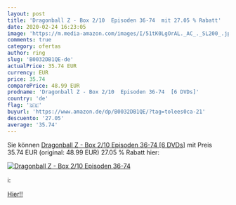 ```yaml
---
layout: post
title: 'Dragonball Z - Box 2/10  Episoden 36-74  mit 27.05 % Rabatt'
date: 2020-02-24 16:23:05
image: 'https://m.media-amazon.com/images/I/51tK0LgOrAL._AC_._SL200_.jpg'
comments: true
category: ofertas
author: ring
slug: 'B0032DB1QE-de'
actualPrice: 35.74 EUR
currency: EUR
price: 35.74
comparePrice: 48.99 EUR
prodname: 'Dragonball Z - Box 2/10  Episoden 36-74  [6 DVDs]'
country: 'de'
flag: '🇩🇪'
buyurl: 'https://www.amazon.de/dp/B0032DB1QE/?tag=tolees0ca-21'
descuento: '27.05'
average: '35.74'
---
```


Sie können [Dragonball Z - Box 2/10  Episoden 36-74  [6 DVDs]](https://www.amazon.de/dp/B0032DB1QE/?tag=tolees0ca-21) mit Preis 35.74 EUR (original: 48.99 EUR) 27.05 % Rabatt hier:

[![Dragonball Z - Box 2/10  Episoden 36-74 ](https://m.media-amazon.com/images/I/51tK0LgOrAL._AC_._SL200_.jpg)](https://www.amazon.de/dp/B0032DB1QE/?tag=tolees0ca-21)

ℹ️:


[Hier!!](https://www.amazon.de/dp/B0032DB1QE/?tag=tolees0ca-21)
